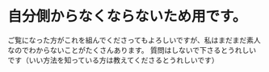 # 自分側からなくならないため用です。
ご覧になった方がこれを組んでくださってもよろしいですが、私はまだまだ素人なのでわからないことがたくさんあります。
質問はしないで下さるとうれしいです（いい方法を知っている方は教えてくださるとうれしいです）

